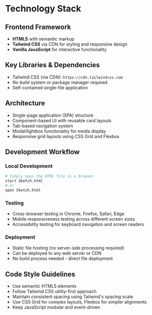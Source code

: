 # Technology Stack

## Frontend Framework
- **HTML5** with semantic markup
- **Tailwind CSS** via CDN for styling and responsive design
- **Vanilla JavaScript** for interactive functionality

## Key Libraries & Dependencies
- Tailwind CSS (via CDN): `https://cdn.tailwindcss.com`
- No build system or package manager required
- Self-contained single-file application

## Architecture
- Single-page application (SPA) structure
- Component-based UI with reusable card layouts
- Tab-based navigation system
- Modal/lightbox functionality for media display
- Responsive grid layouts using CSS Grid and Flexbox

## Development Workflow

### Local Development
```bash
# Simply open the HTML file in a browser
start Sketch.html
# or
open Sketch.html
```

### Testing
- Cross-browser testing in Chrome, Firefox, Safari, Edge
- Mobile responsiveness testing across different screen sizes
- Accessibility testing for keyboard navigation and screen readers

### Deployment
- Static file hosting (no server-side processing required)
- Can be deployed to any web server or CDN
- No build process needed - direct file deployment

## Code Style Guidelines
- Use semantic HTML5 elements
- Follow Tailwind CSS utility-first approach
- Maintain consistent spacing using Tailwind's spacing scale
- Use CSS Grid for complex layouts, Flexbox for simpler alignments
- Keep JavaScript modular and event-driven